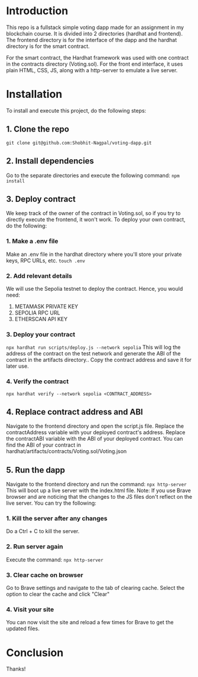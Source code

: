# Introduction
This repo is a fullstack simple voting dapp made for an assignment in my blockchain course. It is divided into 2 directories (hardhat and frontend).
The frontend directory is for the interface of the dapp and the hardhat directory is for the smart contract.

For the smart contract, the Hardhat framework was used with one contract in the contracts directory (Voting.sol).
For the front end interface, it uses plain HTML, CSS, JS, along with a http-server to emulate a live server.

# Installation
To install and execute this project, do the following steps: 
## 1. Clone the repo
```git clone git@github.com:Shobhit-Nagpal/voting-dapp.git```
## 2. Install dependencies
Go to the separate directories and execute the following command:
```npm install```
## 3. Deploy contract
We keep track of the owner of the contract in Voting.sol, so if you try to directly execute the frontend, it won't work.
To deploy your own contract, do the following:
### 1. Make a .env file
Make an .env file in the hardhat directory where you'll store your private keys, RPC URLs, etc.
```touch .env```
### 2. Add relevant details
We will use the Sepolia testnet to deploy the contract. Hence, you would need:
1. METAMASK PRIVATE KEY
2. SEPOLIA RPC URL
3. ETHERSCAN API KEY
### 3. Deploy your contract
```npx hardhat run scripts/deploy.js --network sepolia```
This will log the address of the contract on the test network and generate the ABI of the contract in the artifacts directory.. Copy the contract address and save it for later use.
### 4. Verify the contract
```npx hardhat verify --network sepolia <CONTRACT_ADDRESS>```
## 4. Replace contract address and ABI
Navigate to the frontend directory and open the script.js file. Replace the contractAddress variable with your deployed contract's address.
Replace the contractABI variable with the ABI of your deployed contract. You can find the ABI of your contract in hardhat/artifacts/contracts/Voting.sol/Voting.json
## 5. Run the dapp
Navigate to the frontend directory and run the command:
```npx http-server```
This will boot up a live server with the index.html file.
Note: If you use Brave browser and are noticing that the changes to the JS files don't reflect on the live server. You can try the following:
### 1. Kill the server after any changes
Do a Ctrl + C to kill the server.
### 2. Run server again
Execute the command:
```npx http-server```
### 3. Clear cache on browser
Go to Brave settings and navigate to the tab of clearing cache. Select the option to clear the cache and click "Clear"
### 4. Visit your site
You can now visit the site and reload a few times for Brave to get the updated files.


# Conclusion
Thanks!
